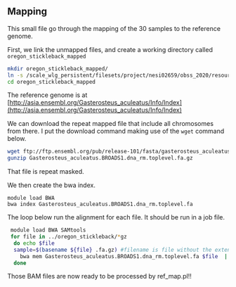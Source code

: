 ## Mapping

This small file go through the mapping of the 30 samples to the reference genome.

First, we link the unmapped files, and create a working directory called `oregon_stickleback_mapped`
```bash
mkdir oregon_stickleback_mapped/
ln -s /scale_wlg_persistent/filesets/project/nesi02659/obss_2020/resources/day3/oregon_stickleback .
cd oregon_stickleback_mapped
```

The reference genome is at [http://asia.ensembl.org/Gasterosteus_aculeatus/Info/Index](http://asia.ensembl.org/Gasterosteus_aculeatus/Info/Index)

We can download the repeat mapped file that include all chromosomes from there. I put the download command making use of the `wget` command below.

```bash
wget ftp://ftp.ensembl.org/pub/release-101/fasta/gasterosteus_aculeatus/dna/Gasterosteus_aculeatus.BROADS1.dna_rm.toplevel.fa.gz
gunzip Gasterosteus_aculeatus.BROADS1.dna_rm.toplevel.fa.gz
```

That file is repeat masked.

We then create the bwa index.

```
module load BWA
bwa index Gasterosteus_aculeatus.BROADS1.dna_rm.toplevel.fa
```

The loop below run the alignment for each file. It should be run in a job file.

```bash
 module load BWA SAMtools
 for file in ../oregon_stickleback/*gz
  do echo $file
  sample=$(basename ${file} .fa.gz) #filename is file without the extension
    bwa mem Gasterosteus_aculeatus.BROADS1.dna_rm.toplevel.fa $file  | samtools sort  | samtools view -hb >  ${sample}.bam #output a sorted bam
  done	
```

Those BAM files are now ready to be processed by ref_map.pl!!


